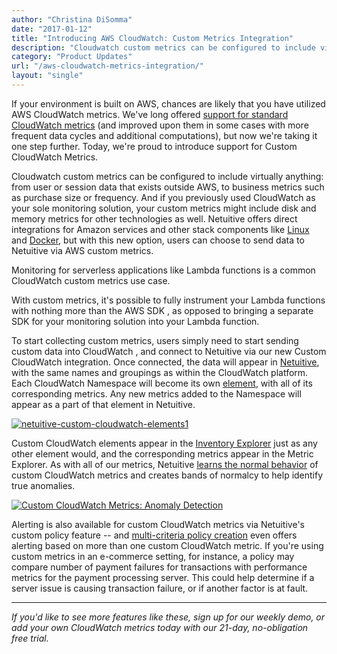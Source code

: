 ```yaml
---
author: "Christina DiSomma"
date: "2017-01-12"
title: "Introducing AWS CloudWatch: Custom Metrics Integration"
description: "Cloudwatch custom metrics can be configured to include virtually anything: from user or session data that exists outside AWS, to business metrics."
category: "Product Updates"
url: "/aws-cloudwatch-metrics-integration/"
layout: "single"
---
```


If your environment is built on AWS, chances are likely that you have utilized AWS CloudWatch metrics. We've long offered [support for standard CloudWatch metrics](https://help.netuitive.com/Content/Integrations/aws.htm) (and improved upon them in some cases with more frequent data cycles and additional computations), but now we're taking it one step further. Today, we're proud to introduce support for Custom CloudWatch Metrics.

Cloudwatch custom metrics can be configured to include virtually anything: from user or session data that exists outside AWS, to business metrics such as purchase size or frequency. And if you previously used CloudWatch as your sole monitoring solution, your custom metrics might include disk and memory metrics for other technologies as well. Netuitive offers direct integrations for Amazon services and other stack components like [Linux](https://help.netuitive.com/Content/Integrations/linux.htm) and [Docker](https://help.netuitive.com/Content/Integrations/docker.htm), but with this new option, users can choose to send data to Netuitive via AWS custom metrics.

Monitoring for serverless applications like Lambda functions is a common CloudWatch custom metrics use case.

With custom metrics, it's possible to fully instrument your Lambda functions with nothing more than the AWS SDK , as opposed to bringing a separate SDK for your monitoring solution into your Lambda function.

To start collecting custom metrics, users simply need to start sending custom data into CloudWatch , and connect to Netuitive via our new Custom CloudWatch integration. Once connected, the data will appear in [Netuitive](https://www.metricly.com/product), with the same names and groupings as within the CloudWatch platform. Each CloudWatch Namespace will become its own [element](https://help.netuitive.com/Content/Inventory/Elements/elements.htm), with all of its corresponding metrics. Any new metrics added to the Namespace will appear as a part of that element in Netuitive.

[![netuitive-custom-cloudwatch-elements1](https://www.metricly.com/wp-content/uploads/2017/07/Netuitive-Custom-CloudWatch-Elements1-1024x297.png)](https://www.metricly.com/wp-content/uploads/2017/07/Netuitive-Custom-CloudWatch-Elements1.png)

Custom CloudWatch elements appear in the [Inventory Explorer](https://help.netuitive.com/Content/Inventory/inventory_explorer.htm) just as any other element would, and the corresponding metrics appear in the Metric Explorer. As with all of our metrics, Netuitive [learns the normal behavior](https://www.metricly.com/product/anomaly-detection) of custom CloudWatch metrics and creates bands of normalcy to help identify true anomalies.

[![Custom CloudWatch Metrics: Anomaly Detection](https://www.metricly.com/wp-content/uploads/2017/07/Pasted-image-at-2017_01_11-02_40-PM-1024x348.png)](https://www.metricly.com/wp-content/uploads/2017/07/Pasted-image-at-2017_01_11-02_40-PM.png)

Alerting is also available for custom CloudWatch metrics via Netuitive's custom policy feature -- and [multi-criteria policy creation](https://www.metricly.com/reduce-alert-multi-criteria-policies) even offers alerting based on more than one custom CloudWatch metric. If you're using custom metrics in an e-commerce setting, for instance, a policy may compare number of payment failures for transactions with performance metrics for the payment processing server. This could help determine if a server issue is causing transaction failure, or if another factor is at fault.

* * * * *

*If you'd like to see more features like these, sign up for our weekly demo, or add your own CloudWatch metrics today with our 21-day, no-obligation free trial.*
